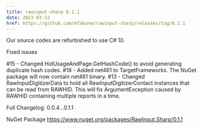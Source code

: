 ```yaml
---
title: rawinput-sharp 0.1.1
date: 2023-03-22
href: https://github.com/mfakane/rawinput-sharp/releases/tag/0.1.1
---
```


Our source codes are refurbished to use C# 10.

Fixed issues

#15 - Changed HidUsageAndPage.GetHashCode() to avoid generating duplicate hash codes.
#18 - Added net461 to TargetFrameworks. The NuGet package will now contain net461 binary.
#13 - Changed RawInputDigitizerData to hold all RawInputDigitizerContact instances that can be read from RAWHID. This will fix ArgumentException caused by RAWHID containing multiple reports in a time.

Full Changelog: 0.0.4...0.1.1

NuGet Package
https://www.nuget.org/packages/RawInput.Sharp/0.1.1
